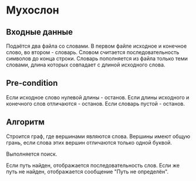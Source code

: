 Мухослон
========

Входные данные
--------------
Подаётся два файла со словами.
В первом файле исходное и конечное слово, во втором - словарь.
Словом считается последовательность символов до конца строки.
Словарь пополняется из файла только теми словами,
длина которых совпадает с длиной исходного слова.

Pre-condition
-------------
Если исходное слово нулевой длины - останов.
Если длины исходного и конечного слов отличаются - останов.
Если словарь пустой - останов.

Алгоритм
--------
Строится граф, где вершинами являются слова.
Вершины имеют общую грань, если слова этих вершин отличаются только одной буквой.

Выполняется поиск.

Если путь найден, отображается последовательность слов.
Если же путь не найден, отображается сообщение "Путь не определён".

